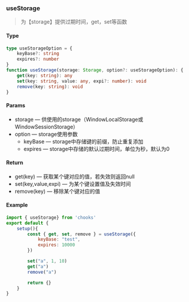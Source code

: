 ### useStorage

> 为【storage】提供过期时间，get，set等函数

#### Type
```ts
type useStorageOption = {
    keyBase?: string
    expires?: number
}
function useStorage(storage: Storage, option?: useStorageOption): {
    get(key: string): any
    set(key: string, value: any, expi?: number): void
    remove(key: string): void
}
```

#### Params
- storage &mdash; 供使用的storage（WindowLocalStorage或WindowSessionStorage）
- option &mdash; storage使用参数
    - keyBase &mdash; storage中存储键的前缀，防止重复添加
    - expires &mdash; storage中存储的默认过期时间，单位为秒，默认为0

#### Return
- get(key) &mdash; 获取某个键对应的值，若失效则返回null
- set(key,value,expi) &mdash; 为某个键设置值及失效时间
- remove(key) &mdash; 移除某个键对应的值

#### Example
```js
import { useStorage} from 'chooks'
export default {
    setup(){
        const { get, set, remove } = useStorage({
            keyBase: "test",
            expires: 10000
        })

        set("a", 1, 10)
        get("a")
        remove("a")

        return {}
    }
}
```